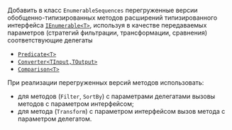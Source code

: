 Добавить в класс `EnumerableSequences` перегруженные версии обобщенно-типизированных методов расширений типизированного интерфейса [`IEnumerable<T>`](https://docs.microsoft.com/en-us/dotnet/api/system.collections.generic.ienumerable-1?view=net-6.0), используя в качестве передаваемых параметров (стратегий фильтрации, трансформации, сравнения) соответствующие делегаты
 - [`Predicate<T>`](https://docs.microsoft.com/en-us/dotnet/api/system.predicate-1?view=net-6.0)
 - [`Converter<TInput,TOutput>`](https://docs.microsoft.com/en-us/dotnet/api/system.converter-2?view=net-6.0)
 - [`Comparison<T>`](https://docs.microsoft.com/en-us/dotnet/api/system.comparison-1?view=net-6.0)

При реализации перегруженных версий методов использовать: 
 - для методов (`Filter`, `SortBy`) с параметрами делегатами вызовы методов с параметром интерфейсом;
 - для метода (`Transform`) с параметром интерфейсом вызов метода с параметром делегатом.
